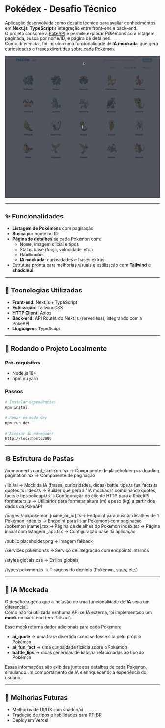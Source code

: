 # Pokédex - Desafio Técnico

Aplicação desenvolvida como desafio técnico para avaliar conhecimentos em **Next.js**, **TypeScript** e integração entre front-end e back-end.  
O projeto consome a [PokeAPI](https://pokeapi.co/) e permite explorar Pokémons com listagem paginada, busca por nome/ID, e página de detalhes.  
Como diferencial, foi incluída uma funcionalidade de **IA mockada**, que gera curiosidades e frases divertidas sobre cada Pokémon.

![Demonstração do Projeto](.github/assets/demo.gif)

---

## ✨ Funcionalidades

- **Listagem de Pokémons** com paginação
- **Busca** por nome ou ID
- **Página de detalhes** de cada Pokémon com:
  - Nome, imagem oficial e tipos
  - Status base (força, velocidade, etc.)
  - Habilidades
  - **IA mockada**: curiosidades e frases extras
- Estrutura pronta para melhorias visuais e estilização com **Tailwind** e **shadcn/ui**

---

## 🧱 Tecnologias Utilizadas

- **Front-end**: Next.js + TypeScript
- **Estilização**: TailwindCSS 
- **HTTP Client**: Axios
- **Back-end**: API Routes do Next.js (serverless), integrando com a PokeAPI
- **Linguagem**: TypeScript

---

## 🚀 Rodando o Projeto Localmente

### Pré-requisitos
- Node.js 18+
- npm ou yarn

### Passos
```bash
# Instalar dependências
npm install

# Rodar em modo dev
npm run dev

# Acessar no navegador
http://localhost:3000
```
--- 

## ⚙️ Estrutura de Pastas
/components
  card_skeleton.tsx   -> Componente de placeholder para loading
  pagination.tsx      -> Componente de paginação

/lib
  /ai                 -> Mock da IA (frases, curiosidades, dicas)
    battle_tips.ts
    fun_facts.ts
    quotes.ts
    index.ts          -> Builder que gera a "IA mockada" combinando quotes, facts e tips
  pokeapi.ts          -> Configuração do cliente HTTP para a PokeAPI
  formatters.ts       -> Utilitários para formatar altura (m) e peso (kg) a partir dos dados da PokeAPI

/pages
  /api/pokemon
    [name_or_id].ts   -> Endpoint para buscar detalhes de 1 Pokémon
    index.ts          -> Endpoint para listar Pokémons com paginação
  /pokemon
    [name].tsx        -> Página de detalhes do Pokémon
  index.tsx           -> Página inicial com listagem
  _app.tsx            -> Configuração base da aplicação

/public
  placeholder.png     -> Imagem fallback

/services
  pokemon.ts          -> Serviço de integração com endpoints internos

/styles
  globals.css         -> Estilos globais

/types
  pokemon.ts          -> Tipagens do domínio (Pokémon, stats, etc.)

---

## 🤖 IA Mockada

O desafio sugeria que a inclusão de uma funcionalidade de **IA** seria um diferencial.  
Como não foi utilizada nenhuma API de IA externa, foi implementado um **mock** no back-end (em `/lib/ai`).

Esse mock retorna dados adicionais para cada Pokémon:

- **ai_quote** → uma frase divertida como se fosse dita pelo próprio Pokémon  
- **ai_fun_fact** → uma curiosidade fictícia sobre o Pokémon  
- **battle_tips** → dicas genéricas de batalha relacionadas ao tipo do Pokémon  

Essas informações são exibidas junto aos detalhes de cada Pokémon, simulando um comportamento de IA e enriquecendo a experiência do usuário.

---
## 🚧 Melhorias Futuras
- Melhorias de UI/UX com shadcn/ui
- Tradução de tipos e habilidades para PT-BR
- Deploy em Vercel
